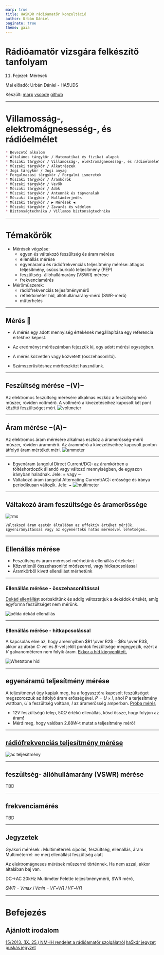 ```yaml
---
marp: true
title: HA5KDR rádióamatőr konzultáció
author: Urbán Dániel
paginate: true
theme: gaia
---
```


# Rádióamatőr vizsgára felkészítő tanfolyam

11. Fejezet: Mérések

Mai előadó: Urbán Dániel - HA5UDS

Készült: [marp](https://marp.app/) [vscode](https://code.visualstudio.com/) [github](https://github.com/durban77/hamcourse)

---

# Villamosság-, elektromágnesesség-, és rádióelmélet

```markdown
* Bevezető alkalom
* Általános tárgykör / Matematikai és fizikai alapok
* Műszaki tárgykör / Villamosság-, elektromágnesesség-, és rádióelmélet
* Műszaki tárgykör / Alkatrészek
* Jogi tárgykör / Jogi anyag
* Forgalmazási tárgykör / Forgalmi ismeretek
* Műszaki tárgykör / Áramkörök
* Műszaki tárgykör / Vevők
* Műszaki tárgykör / Adók
* Műszaki tárgykör / Antennák és tápvonalak
* Műszaki tárgykör / Hullámterjedés
* Műszaki tárgykör / ▶ Mérések ◀
* Műszaki tárgykör / Zavarás és védelem
* Biztonságtechnika / Villamos biztonságtechnika
```

---

# Témakörök

* Mérések végzése:			
  * egyen és váltakozó feszültség és áram mérése
  * ellenállás mérése
  * egyenáramú és rádiófrekvenciás teljesítmény mérése: átlagos teljesítmény, csúcs burkoló teljesítmény (PEP)
  * feszültség- állóhullámarány (VSWR) mérése
  * frekvenciamérés
* Mérőműszerek:			
  * rádiófrekvenciás teljesítménymérő
  * reflektométer híd, állóhullámarány-mérő (SWR-mérő)
  * műterhelés
			
---

## Mérés :straight_ruler:

* A mérés egy adott mennyiség értékének megállapítása egy referencia értékhez képest.

* Az eredményt mérőszámban fejezzük ki, egy adott mérési egységben.

* A mérés közvetlen vagy közvetett (összehasonlító).

* Számszerűsítéshez mérőeszközt használunk.

---

## Feszültség mérése $-(\mathrm{V})-$

Az elektromos feszültség mérésére alkalmas eszköz a feszültségmérő műszer, röviden voltmérő.
A voltmérő a kivezetéseihez kapcsolt két pont közötti feszültséget méri.
![voltmeter](https://www.haines.com.au/media/catalog/product/cache/bf4490911b5ba2703a20a3d6921b1096/d/c/dc_voltmeger_5v_1_.png)

---

## Áram mérése $-(\mathrm{A})-$

Az elektromos áram mérésére alkalmas eszköz a áramerősség-mérő műszer, röviden árammérő.
Az árammérő a kivezetéseihez kapcsolt ponton átfolyó áram mértékét méri.
![ammeter](https://encrypted-tbn0.gstatic.com/images?q=tbn:ANd9GcR6CLfykghHusN7mAwq_c5TustkJB6JO1-TIi5GcFFMNw&s)

---

- Egyenáram (angolul Direct Current/DC): az áramkörben a töltéshordozók állandó vagy változó mennyiségben, de egyazon irányban haladnak. Jele: = vagy &#x2393;
- Váltakozó áram (angolul Alternating Current/AC): erőssége és iránya periodikusan változik. Jele: ~
![multimeter](https://m.media-amazon.com/images/I/61vm1TOopjL._AC_UF894,1000_QL80_.jpg)

---

## Váltakozó áram feszültsége és áramerőssége

![rms](https://www.dummies.com/wp-content/uploads/309557.image0.jpg)

    Váltakozó áram esetén általában az effektív értéket mérjük.
    Egyenirányítással vagy az egyenértékű hatás mérésével lehetséges.

---

## Ellenállás mérése

* Feszültség és áram méréssel mérhetünk ellenállás értékeket
* Közvetlenül összehasonlító módszerrel, vagy hídkapcsolással
* Áramkörből kivett ellenállást mérhetünk

---

### Ellenállás mérése - összehasonlítással

[Dekád ellenállás](https://nl.aliexpress.com/item/1005005549049605.html)t sorbakötünk és addig változtatjuk a dekádok értékét, amíg egyforma feszültséget nem mérünk.

![példa dekád ellenállás](https://upload.wikimedia.org/wikipedia/commons/thumb/6/67/Dek%C3%A1d-ellen%C3%A1ll%C3%A1s.jpg/750px-Dek%C3%A1d-ellen%C3%A1ll%C3%A1s.jpg)

---

### Ellenállás mérése - hítkapcsolással

A kapcsolás elve az, hogy amennyiben $R1 \over R2$ = $Rx \over R3$, akkor az ábrán $C$-vel és $B$-vel jelölt pontok feszültsége megegyezik, ezért a $V$ galvanométeren nem folyik áram. [Ekkor a híd kiegyenlített.](https://www.falstad.com/circuit/e-wheatstone.html)

![Whetstone híd](https://upload.wikimedia.org/wikipedia/commons/thumb/0/0f/Wheatstone_Bridge.svg/330px-Wheatstone_Bridge.svg.png)

---

## egyenáramú teljesítmény mérése

A teljesítményt úgy kapjuk meg, ha a fogyasztóra kapcsolt feszültséget megszorozzuk az átfolyó áram erősségével.
$P = U \times I$, ahol $P$ a terjesítmény wattban, $U$ a feszültség voltban, $I$ az áramerősség amperban.
[Próba mérés](https://dcaclab.com/lab)
* $12 V$ feszültségű telep,  $50 \Omega$ értékű ellenállás, kösd össze, hogy folyjon az áram!
* Mérd meg, hogy valóban $2.88W$-t mutat a teljesítmény mérő!

---

## [rádiófrekvenciás teljesítmény mérése](https://www.tek.com/en/documents/application-note/fundamentals-ac-power-measurements)
![ac teljesítmény](https://www.tek.com/-/media/marketing-docs/f/fundamentals-ac-power-measurements-en/fig-4.png?w=1075)

---

## feszültség- állóhullámarány (VSWR) mérése

TBD

---

## frekvenciamérés

TBD

---

## Jegyzetek

Gyakori mérések : 
Multiméterrel: sípolás, feszültség, ellenállás, áram
Multiméterrel: ne mérj ellenállást feszültség alatt

Az elektromágneses mérések műszerrel történnek. Ha nem azzal, akkor általában baj van.

DC->AC 20kHz Multiméter
Felette teljesítménymérő, SWR mérő, 

𝑆𝑊𝑅 = 𝑉𝑚𝑎𝑥 / 𝑉𝑚𝑖𝑛 = 𝑉𝐹+𝑉𝑅 / 𝑉𝐹−𝑉𝑅


---

# Befejezés

## Ajánlott irodalom
[15/2013. (IX. 25.) NMHH rendelet a rádióamatőr szolgálatról](https://net.jogtar.hu/jogszabaly?docid=a1300015.nmh)
[ha5kdr jegyzet](https://www.ha5kdr.hu/uploads/2015/10/jegyzet.pdf)
[puskás jegyzet](http://www.puskas.hu/r_tanfolyam/r_tananyag.html)